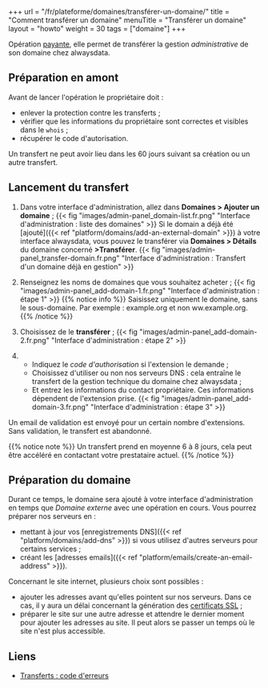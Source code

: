 +++
url = "/fr/plateforme/domaines/transférer-un-domaine/"
title = "Comment transférer un domaine"
menuTitle = "Transférer un domaine"
layout = "howto"
weight = 30
tags = ["domaine"]
+++

Opération [payante](https://www.alwaysdata.com/fr/domaines/#main), elle permet de transférer la gestion _administrative_ de son domaine chez alwaysdata.

## Préparation en amont

Avant de lancer l'opération le propriétaire doit :

- enlever la protection contre les transferts ;
- vérifier que les informations du propriétaire sont correctes et visibles dans le `whois` ;
- récupérer le code d'autorisation.

Un transfert ne peut avoir lieu dans les 60 jours suivant sa création ou un autre transfert.


## Lancement du transfert

1. Dans votre interface d'administration, allez dans **Domaines > Ajouter un domaine** ;
{{< fig "images/admin-panel_domain-list.fr.png" "Interface d'administration : liste des domaines" >}}
Si le domain a déjà été [ajouté]({{< ref "platform/domains/add-an-external-domain" >}}) à votre interface alwaysdata, vous pouvez le transférer via **Domaines > Détails** du domaine concerné **>Transférer**.
{{< fig "images/admin-panel_transfer-domain.fr.png" "Interface d'administration : Transfert d'un domaine déjà en gestion" >}}

2. Renseignez les noms de domaines que vous souhaitez acheter ;
{{< fig "images/admin-panel_add-domain-1.fr.png" "Interface d'administration : étape 1" >}}
{{% notice info %}}
Saisissez uniquement le domaine, sans le sous-domaine. Par exemple : example.org et non ww.example.org.
{{% /notice %}}

3. Choisissez de le **transférer** ;
{{< fig "images/admin-panel_add-domain-2.fr.png" "Interface d'administration : étape 2" >}}

4. - Indiquez le _code d'authorisation_ si l'extension le demande ;
   - Choisissez d'utiliser ou non nos serveurs DNS : cela entraîne le transfert de la gestion technique du domaine chez alwaysdata ;
   - Et entrez les informations du contact propriétaire. Ces informations dépendent de l'extension prise.
{{< fig "images/admin-panel_add-domain-3.fr.png" "Interface d'administration : étape 3" >}}

Un email de validation est envoyé pour un certain nombre d'extensions. Sans validation, le transfert est abandonné.

{{% notice note %}}
Un transfert prend en moyenne 6 à 8 jours, cela peut être accéléré en contactant votre prestataire actuel.
{{% /notice %}}

## Préparation du domaine

Durant ce temps, le domaine sera ajouté à votre interface d'administration en temps que _Domaine externe_ avec une opération en cours. Vous pourrez préparer nos serveurs en :

- mettant à jour vos [enregistrements DNS]({{< ref "platform/domains/add-dns" >}}) si vous utilisez d'autres serveurs pour certains services ;
- créant les [adresses emails]({{< ref "platform/emails/create-an-email-address" >}}).

Concernant le site internet, plusieurs choix sont possibles :

- ajouter les adresses avant qu'elles pointent sur nos serveurs. Dans ce cas, il y aura un délai concernant la génération des [certificats SSL]() ;
- préparer le site sur une autre adresse et attendre le dernier moment pour ajouter les adresses au site. Il peut alors se passer un temps où le site n'est plus accessible.


## Liens

- [Transferts : code d'erreurs]()
